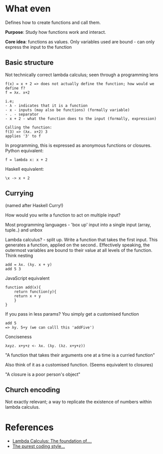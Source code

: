 # What even

Defines how to create functions and call them.

**Purpose**: Study how functions work and interact.

**Core idea**: functions as values. Only variables used are bound - can only express the input to the function

## Basic structure
Not technically correct lambda calculus; seen through a programming lens

```
f(x) = x + 2 => does not actually define the function; how would we define f?
f = λx. x+2

i.e;
- λ - indicates that it is a function
- x - inputs (may also be functions) (formally variable)
- . - separator
- x + 2 - what the function does to the input (formally, expression)

Calling the function:
f(3) => (λx. x+2) 3
applies '3' to f
```

In programming, this is expressed as anonymous functions or closures.
Python equivalent:
```
f = lambda x: x + 2
```

Haskell equivalent:
```
\x -> x + 2
```

## Currying

(named after Haskell Curry!)

How would you write a function to act on multiple input?

Most programming languages - 'box up' input into a single input (array, tuple..) and unbox

Lambda calculus? - split up. Write a function that takes the first input. This generates a function, applied on the second..
Effectively speaking, the outermost variables are bound to their value at all levels of the function. Think nesting

```
add = λx. (λy. x + y)
add 5 3
```

JavaScript equivalent
```
function add(x){
	return function(y){
	return x + y
	}
}
```

If you pass in less params? You simply get a customised function

```
add 5
=> λy. 5+y (we can calll this 'addFive')
```

Conciseness
```
λxyz. x+y+z <- λx. (λy. (λz. x+y+z))
```

"A function that takes their arguments one at a time is a curried function"

Also think of it as a customised function. (Seems equivalent to closures)

"A closure is a poor person's object"
## Church encoding
Not exactly relevant; a way to replicate the existence of numbers within lambda calculus.

# References
- [Lambda Calculus: The foundation of....](https://www.youtube.com/watch?v=_n4LIt2WPzE)
- [The purest coding style,..](https://youtu.be/HlgG395PQWw?si=c0AHrJ1sRqjnfsHo)